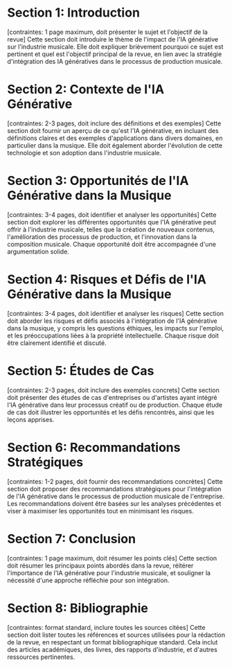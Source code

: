 # Section 1: Introduction
[contraintes: 1 page maximum, doit présenter le sujet et l'objectif de la revue]
Cette section doit introduire le thème de l'impact de l'IA générative sur l'industrie musicale. Elle doit expliquer brièvement pourquoi ce sujet est pertinent et quel est l'objectif principal de la revue, en lien avec la stratégie d'intégration des IA génératives dans le processus de production musicale.

# Section 2: Contexte de l'IA Générative
[contraintes: 2-3 pages, doit inclure des définitions et des exemples]
Cette section doit fournir un aperçu de ce qu'est l'IA générative, en incluant des définitions claires et des exemples d'applications dans divers domaines, en particulier dans la musique. Elle doit également aborder l'évolution de cette technologie et son adoption dans l'industrie musicale.

# Section 3: Opportunités de l'IA Générative dans la Musique
[contraintes: 3-4 pages, doit identifier et analyser les opportunités]
Cette section doit explorer les différentes opportunités que l'IA générative peut offrir à l'industrie musicale, telles que la création de nouveaux contenus, l'amélioration des processus de production, et l'innovation dans la composition musicale. Chaque opportunité doit être accompagnée d'une argumentation solide.

# Section 4: Risques et Défis de l'IA Générative dans la Musique
[contraintes: 3-4 pages, doit identifier et analyser les risques]
Cette section doit aborder les risques et défis associés à l'intégration de l'IA générative dans la musique, y compris les questions éthiques, les impacts sur l'emploi, et les préoccupations liées à la propriété intellectuelle. Chaque risque doit être clairement identifié et discuté.

# Section 5: Études de Cas
[contraintes: 2-3 pages, doit inclure des exemples concrets]
Cette section doit présenter des études de cas d'entreprises ou d'artistes ayant intégré l'IA générative dans leur processus créatif ou de production. Chaque étude de cas doit illustrer les opportunités et les défis rencontrés, ainsi que les leçons apprises.

# Section 6: Recommandations Stratégiques
[contraintes: 1-2 pages, doit fournir des recommandations concrètes]
Cette section doit proposer des recommandations stratégiques pour l'intégration de l'IA générative dans le processus de production musicale de l'entreprise. Les recommandations doivent être basées sur les analyses précédentes et viser à maximiser les opportunités tout en minimisant les risques.

# Section 7: Conclusion
[contraintes: 1 page maximum, doit résumer les points clés]
Cette section doit résumer les principaux points abordés dans la revue, réitérer l'importance de l'IA générative pour l'industrie musicale, et souligner la nécessité d'une approche réfléchie pour son intégration.

# Section 8: Bibliographie
[contraintes: format standard, inclure toutes les sources citées]
Cette section doit lister toutes les références et sources utilisées pour la rédaction de la revue, en respectant un format bibliographique standard. Cela inclut des articles académiques, des livres, des rapports d'industrie, et d'autres ressources pertinentes.